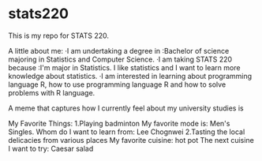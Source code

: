 # stats220

This is my repo for STATS 220.

A little about me:
 ·I am undertaking a degree in :Bachelor of science majoring in Statistics and Computer Science.
 ·I am taking STATS 220 because :I'm major in Statistics. I like statistics and I want to learn more knowledge about statistics.
 ·I am interested in learning about programming language R, how to use programming language R and how to solve problems with R language.

A meme that captures how I currently feel about my university studies is  [
](https://www.freepik.com/free-vector/simple-vibing-cat-square-meme_58459053.htm#fromView=search&page=1&position=0&uuid=1f2e5469-0597-4646-a707-e3b0fea951a0&query=Inspiration+Meme)

My Favorite Things:
1.Playing badminton
     My favorite mode is: Men's Singles.
     Whom do I want to learn from: Lee Chognwei
2.Tasting the local delicacies from various places
     My favorite cuisine: hot pot
     The next cuisine I want to try: Caesar salad
